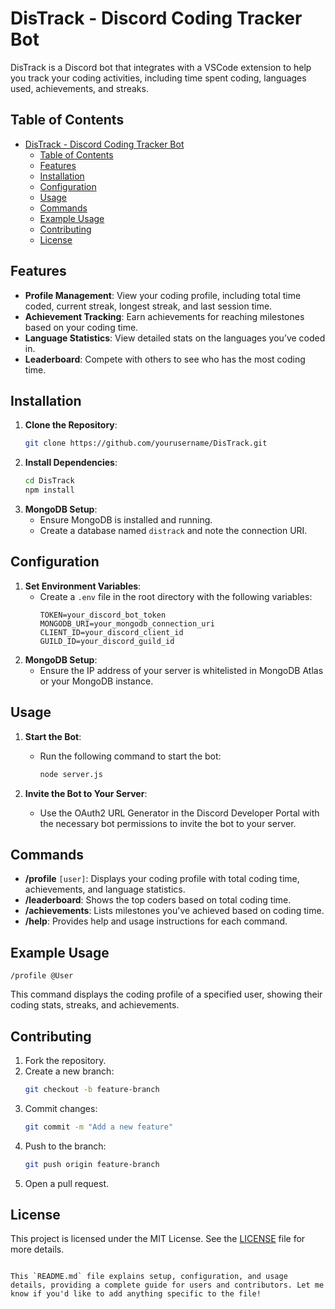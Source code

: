 # DisTrack - Discord Coding Tracker Bot

DisTrack is a Discord bot that integrates with a VSCode extension to help you track your coding activities, including time spent coding, languages used, achievements, and streaks.

## Table of Contents
- [DisTrack - Discord Coding Tracker Bot](#distrack---discord-coding-tracker-bot)
  - [Table of Contents](#table-of-contents)
  - [Features](#features)
  - [Installation](#installation)
  - [Configuration](#configuration)
  - [Usage](#usage)
  - [Commands](#commands)
  - [Example Usage](#example-usage)
  - [Contributing](#contributing)
  - [License](#license)

## Features

- **Profile Management**: View your coding profile, including total time coded, current streak, longest streak, and last session time.
- **Achievement Tracking**: Earn achievements for reaching milestones based on your coding time.
- **Language Statistics**: View detailed stats on the languages you’ve coded in.
- **Leaderboard**: Compete with others to see who has the most coding time.

## Installation

1. **Clone the Repository**:
   ```bash
   git clone https://github.com/yourusername/DisTrack.git
   ```
2. **Install Dependencies**:
   ```bash
   cd DisTrack
   npm install
   ```
3. **MongoDB Setup**:
   - Ensure MongoDB is installed and running.
   - Create a database named `distrack` and note the connection URI.

## Configuration

1. **Set Environment Variables**:
   - Create a `.env` file in the root directory with the following variables:
     ```plaintext
     TOKEN=your_discord_bot_token
     MONGODB_URI=your_mongodb_connection_uri
     CLIENT_ID=your_discord_client_id
     GUILD_ID=your_discord_guild_id
     ```
2. **MongoDB Setup**:
   - Ensure the IP address of your server is whitelisted in MongoDB Atlas or your MongoDB instance.

## Usage

1. **Start the Bot**:
   - Run the following command to start the bot:
     ```bash
     node server.js
     ```

2. **Invite the Bot to Your Server**:
   - Use the OAuth2 URL Generator in the Discord Developer Portal with the necessary bot permissions to invite the bot to your server.

## Commands

- **/profile** `[user]`: Displays your coding profile with total coding time, achievements, and language statistics.
- **/leaderboard**: Shows the top coders based on total coding time.
- **/achievements**: Lists milestones you've achieved based on coding time.
- **/help**: Provides help and usage instructions for each command.

## Example Usage

```
/profile @User
```

This command displays the coding profile of a specified user, showing their coding stats, streaks, and achievements.

## Contributing

1. Fork the repository.
2. Create a new branch:
   ```bash
   git checkout -b feature-branch
   ```
3. Commit changes:
   ```bash
   git commit -m "Add a new feature"
   ```
4. Push to the branch:
   ```bash
   git push origin feature-branch
   ```
5. Open a pull request.

## License

This project is licensed under the MIT License. See the [LICENSE](LICENSE) file for more details.
```

This `README.md` file explains setup, configuration, and usage details, providing a complete guide for users and contributors. Let me know if you'd like to add anything specific to the file!